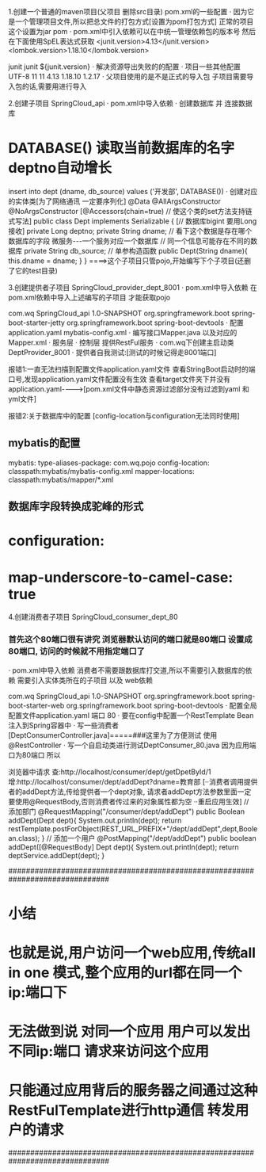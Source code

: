 1.创建一个普通的maven项目(父项目 删除src目录)
pom.xml的一些配置
· 因为它是一个管理项目文件,所以把总文件的打包方式[设置为pom打包方式] 正常的项目这个设置为jar
<packaging>pom</packaging>
· pom.xml中引入依赖可以在<properties></properties>中统一管理依赖包的版本号
然后在下面使用SpEL表达式获取
<properties>
    <junit.version>4.13</junit.version>
    <lombok.version>1.18.10</lombok.version>
</properties>
<!-- 测试单元 -->
<dependency>
    <groupId>junit</groupId>
    <artifactId>junit</artifactId>
    <version>${junit.version}</version>
</dependency>
· 解决资源导出失败的<build></build>的配置
· 项目一些其他配置
<properties>
    <project.build.sourceEncoding>UTF-8</project.build.sourceEncoding>
    <maven.compiler.source>11</maven.compiler.source>
    <maven.compiler.target>11</maven.compiler.target>
    <junit.version>4.13</junit.version>
    <lombok.version>1.18.10</lombok.version>
    <log4j.version>1.2.17</log4j.version>
</properties>
· 父项目使用的是<dependencyManagement></dependencyManagement>不是正式的导入包
  子项目需要导入包的话,需要用<dependencies></dependencies>进行导入

2.创建子项目 SpringCloud_api
· pom.xml中导入依赖
· 创建数据库 并 连接数据库
# DATABASE() 读取当前数据库的名字 deptno自动增长
insert into dept (dname, db_source) values ('开发部', DATABASE())
· 创建对应的实体类[为了网络通讯 一定要序列化]
@Data
@AllArgsConstructor
@NoArgsConstructor
[@Accessors(chain=true) // 使这个类的set方法支持链式写法]
public class Dept implements Serializable {
    [// 数据库bigint 要用Long接收]
    private Long deptno;
    private String dname;
    // 看下这个数据是存在哪个数据库的字段  微服务---一个服务对应一个数据库
    // 同一个信息可能存在不同的数据库
    private String db_source;
    // 单参构造函数
    public Dept(String dname){
        this.dname = dname;
    }
}
====>这个子项目只管pojo,开始编写下个子项目(还删了它的test目录)

3.创建提供者子项目 SpringCloud_provider_dept_8001
· pom.xml中导入依赖
在pom.xml依赖中导入上述编写的子项目 才能获取pojo
<!-- 导入管理pojo实体类的子项目 -->
<dependency>
    <groupId>com.wq</groupId>
    <artifactId>SpringCloud_api</artifactId>
    <version>1.0-SNAPSHOT</version>
</dependency>
<!-- jetty 类似tomcat的一个服务器 -->
<dependency>
    <groupId>org.springframework.boot</groupId>
    <artifactId>spring-boot-starter-jetty</artifactId>
</dependency>
<!-- 热部署 -->
<dependency>
    <groupId>org.springframework.boot</groupId>
    <artifactId>spring-boot-devtools</artifactId>
</dependency>
· 配置
application.yaml
mybatis-config.xml
· 编写接口Mapper.java 以及对应的 Mapper.xml
· 服务层
· 控制层 提供RestFul服务 
· com.wq下创建主启动类 DeptProvider_8001
· 提供者自我测试:[测试的时候记得走8001端口]

报错1:一直无法扫描到配置文件application.yaml文件
查看StringBoot启动时的端口号,发现application.yaml文件配置没有生效
查看target文件夹下并没有application.yaml---->[pom.xml文件中静态资源过滤部分没有过滤到yaml 和 yml文件]

报错2:关于数据库中的配置 [config-location与configuration无法同时使用]
## mybatis的配置
mybatis:
  type-aliases-package: com.wq.pojo
  config-location: classpath:mybatis/mybatis-config.xml
  mapper-locations: classpath:mybatis/mapper/*.xml
  ## 数据库字段转换成驼峰的形式
#  configuration:
#   map-underscore-to-camel-case: true

4.创建消费者子项目 SpringCloud_consumer_dept_80
### 首先这个80端口很有讲究 浏览器默认访问的端口就是80端口 设置成80端口, 访问的时候就不用指定端口了
· pom.xml中导入依赖
  消费者不需要跟数据库打交道,所以不需要引入数据库的依赖
  需要引入实体类所在的子项目 以及 web依赖
  <!-- 实体类依赖 -->
  <dependency>
      <groupId>com.wq</groupId>
      <artifactId>SpringCloud_api</artifactId>
      <version>1.0-SNAPSHOT</version>
  </dependency>
  <!-- web支持 -->
  <dependency>
      <groupId>org.springframework.boot</groupId>
      <artifactId>spring-boot-starter-web</artifactId>
  </dependency>
  <!-- 热部署 -->
  <dependency>
      <groupId>org.springframework.boot</groupId>
      <artifactId>spring-boot-devtools</artifactId>
  </dependency>
· 配置全局配置文件application.yaml 端口 80
· 要在config中配置一个RestTemplate Bean注入到Spring容器中
· 写一些消费者 [DeptConsumerController.java]=====###这里为了方便测试 使用@RestController
· 写一个自启动类进行测试DeptConsumer_80.java 因为应用端口为80端口 所以
  
  浏览器中请求
  查:http://localhost/consumer/dept/getDpetById/1
  增:http://localhost/consumer/dept/addDept?dname=教育部
  [··消费者调用提供者的addDept方法,传给提供者一个dept对象,
  请求者addDept方法参数里面一定要使用@RequestBody,否则消费者传过来的对象属性都为空
  ··重启应用生效]
  // 添加部门
  @RequestMapping("/consumer/dept/addDept")
  public Boolean addDept(Dept dept){
      System.out.println(dept);
      return restTemplate.postForObject(REST_URL_PREFIX+"/dept/addDept",dept,Boolean.class);
  }
  // 添加一个用户
  @PostMapping("/dept/addDept")
  public boolean addDept([@RequestBody] Dept dept){
      System.out.println(dept);
      return deptService.addDept(dept);
  }
  
###############################################################################
# 小结
# 也就是说,用户访问一个web应用,传统all in one 模式,整个应用的url都在同一个ip:端口下
# 无法做到说 对同一个应用 用户可以发出 不同ip:端口 请求来访问这个应用
# 只能通过应用背后的服务器之间通过这种RestFulTemplate进行http通信 转发用户的请求
###############################################################################